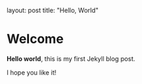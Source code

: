 layout: post
title:  "Hello, World"

# Welcome

**Hello world**, this is my first Jekyll blog post.

I hope you like it!
